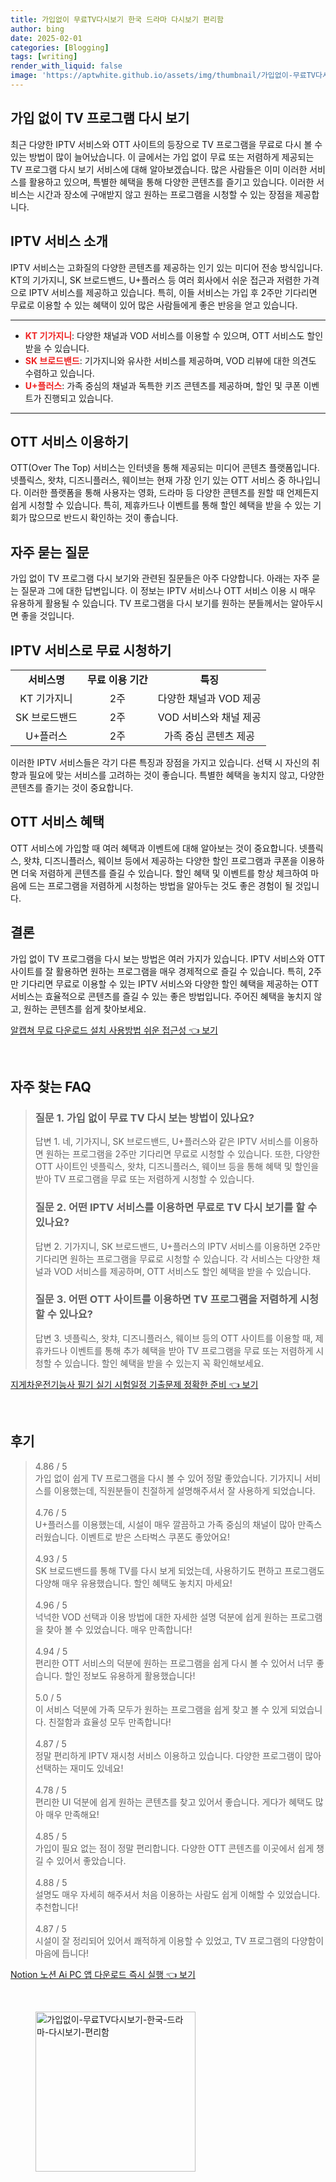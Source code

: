 ```yaml
---
title: 가입없이 무료TV다시보기 한국 드라마 다시보기 편리함
author: bing
date: 2025-02-01
categories: [Blogging]
tags: [writing]
render_with_liquid: false
image: 'https://aptwhite.github.io/assets/img/thumbnail/가입없이-무료TV다시보기-한국-드라마-다시보기-편리함.webp'
---
```



<h2 id='가입 없이 TV 프로그램 다시 보기'>가입 없이 TV 프로그램 다시 보기</h2>

<p>최근 다양한 IPTV 서비스와 OTT 사이트의 등장으로 TV 프로그램을 무료로 다시 볼 수 있는 방법이 많이 늘어났습니다. 이 글에서는 가입 없이 무료 또는 저렴하게 제공되는 TV 프로그램 다시 보기 서비스에 대해 알아보겠습니다. 많은 사람들은 이미 이러한 서비스를 활용하고 있으며, 특별한 혜택을 통해 다양한 콘텐츠를 즐기고 있습니다. 이러한 서비스는 시간과 장소에 구애받지 않고 원하는 프로그램을 시청할 수 있는 장점을 제공합니다.</p>

<h2 id='IPTV 서비스 소개'>IPTV 서비스 소개</h2>

<p>IPTV 서비스는 고화질의 다양한 콘텐츠를 제공하는 인기 있는 미디어 전송 방식입니다. KT의 기가지니, SK 브로드밴드, U+플러스 등 여러 회사에서 쉬운 접근과 저렴한 가격으로 IPTV 서비스를 제공하고 있습니다. 특히, 이들 서비스는 가입 후 2주만 기다리면 무료로 이용할 수 있는 혜택이 있어 많은 사람들에게 좋은 반응을 얻고 있습니다.</p>

<hr />

<ul>
    <li><b><span style="color: #ee2323;">KT 기가지니</span></b>: 다양한 채널과 VOD 서비스를 이용할 수 있으며, OTT 서비스도 할인받을 수 있습니다.</li>
    <li><b><span style="color: #ee2323;">SK 브로드밴드</span></b>: 기가지니와 유사한 서비스를 제공하며, VOD 리뷰에 대한 의견도 수렴하고 있습니다.</li>
    <li><b><span style="color: #ee2323;">U+플러스</span></b>: 가족 중심의 채널과 독특한 키즈 콘텐츠를 제공하며, 할인 및 쿠폰 이벤트가 진행되고 있습니다.</li>
</ul>

<hr />

<h2 id='OTT 서비스 이용하기'>OTT 서비스 이용하기</h2>

<p>OTT(Over The Top) 서비스는 인터넷을 통해 제공되는 미디어 콘텐츠 플랫폼입니다. 넷플릭스, 왓챠, 디즈니플러스, 웨이브는 현재 가장 인기 있는 OTT 서비스 중 하나입니다. 이러한 플랫폼을 통해 사용자는 영화, 드라마 등 다양한 콘텐츠를 원할 때 언제든지 쉽게 시청할 수 있습니다. 특히, 제휴카드나 이벤트를 통해 할인 혜택을 받을 수 있는 기회가 많으므로 반드시 확인하는 것이 좋습니다.</p>

<h2 id='자주 묻는 질문'>자주 묻는 질문</h2>

<p>가입 없이 TV 프로그램 다시 보기와 관련된 질문들은 아주 다양합니다. 아래는 자주 묻는 질문과 그에 대한 답변입니다. 이 정보는 IPTV 서비스나 OTT 서비스 이용 시 매우 유용하게 활용될 수 있습니다. TV 프로그램을 다시 보기를 원하는 분들께서는 알아두시면 좋을 것입니다.</p>

<h2 id='IPTV 서비스로 무료 시청하기'>IPTV 서비스로 무료 시청하기</h2>

<table>
    <tr>
        <td style="text-align: center; height: 17px;"><b>서비스명</b></td>
        <td style="text-align: center; height: 17px;"><b>무료 이용 기간</b></td>
        <td style="text-align: center; height: 17px;"><b>특징</b></td>
    </tr>
    <tr>
        <td style="text-align: center; height: 17px;">KT 기가지니</td>
        <td style="text-align: center; height: 17px;">2주</td>
        <td style="text-align: center; height: 17px;">다양한 채널과 VOD 제공</td>
    </tr>
    <tr>
        <td style="text-align: center; height: 17px;">SK 브로드밴드</td>
        <td style="text-align: center; height: 17px;">2주</td>
        <td style="text-align: center; height: 17px;">VOD 서비스와 채널 제공</td>
    </tr>
    <tr>
        <td style="text-align: center; height: 17px;">U+플러스</td>
        <td style="text-align: center; height: 17px;">2주</td>
        <td style="text-align: center; height: 17px;">가족 중심 콘텐츠 제공</td>
    </tr>
</table>

<p>이러한 IPTV 서비스들은 각기 다른 특징과 장점을 가지고 있습니다. 선택 시 자신의 취향과 필요에 맞는 서비스를 고려하는 것이 좋습니다. 특별한 혜택을 놓치지 않고, 다양한 콘텐츠를 즐기는 것이 중요합니다.</p>

<h2 id='OTT 서비스 혜택'>OTT 서비스 혜택</h2>

<p>OTT 서비스에 가입할 때 여러 혜택과 이벤트에 대해 알아보는 것이 중요합니다. 넷플릭스, 왓챠, 디즈니플러스, 웨이브 등에서 제공하는 다양한 할인 프로그램과 쿠폰을 이용하면 더욱 저렴하게 콘텐츠를 즐길 수 있습니다. 할인 혜택 및 이벤트를 항상 체크하여 마음에 드는 프로그램을 저렴하게 시청하는 방법을 알아두는 것도 좋은 경험이 될 것입니다.</p>

<h2 id='결론'>결론</h2>

<p>가입 없이 TV 프로그램을 다시 보는 방법은 여러 가지가 있습니다. IPTV 서비스와 OTT 사이트를 잘 활용하면 원하는 프로그램을 매우 경제적으로 즐길 수 있습니다. 특히, 2주만 기다리면 무료로 이용할 수 있는 IPTV 서비스와 다양한 할인 혜택을 제공하는 OTT 서비스는 효율적으로 콘텐츠를 즐길 수 있는 좋은 방법입니다. 주어진 혜택을 놓치지 않고, 원하는 콘텐츠를 쉽게 찾아보세요.</p>


<p><a class="click-button" title="알캡쳐 무료 다운로드 설치 사용방법 쉬운 접근성" href="https://aptwhite.github.io/posts/%EC%95%8C%EC%BA%A1%EC%B3%90-%EB%AC%B4%EB%A3%8C-%EB%8B%A4%EC%9A%B4%EB%A1%9C%EB%93%9C-%EC%84%A4%EC%B9%98-%EC%82%AC%EC%9A%A9%EB%B0%A9%EB%B2%95-%EC%89%AC%EC%9A%B4-%EC%A0%91%EA%B7%BC%EC%84%B1/" rel="dofollow">알캡쳐 무료 다운로드 설치 사용방법 쉬운 접근성 👈 보기</a></p><br>
<h2 id='자주_찾는_FAQ'>자주 찾는 FAQ</h2>
<div itemscope="" itemtype="https://schema.org/FAQPage"> 
<blockquote> 
<div itemscope="" itemprop="mainEntity" itemtype="https://schema.org/Question"> 
<h3 itemprop="name">질문 1. 가입 없이 무료 TV 다시 보는 방법이 있나요?</h3> 
<div itemscope="" itemprop="acceptedAnswer" itemtype="https://schema.org/Answer"> 
<span itemprop="text"> 
<p>답변 1. 네, 기가지니, SK 브로드밴드, U+플러스와 같은 IPTV 서비스를 이용하면 원하는 프로그램을 2주만 기다리면 무료로 시청할 수 있습니다. 또한, 다양한 OTT 사이트인 넷플릭스, 왓챠, 디즈니플러스, 웨이브 등을 통해 혜택 및 할인을 받아 TV 프로그램을 무료 또는 저렴하게 시청할 수 있습니다.</p> 
</span> 
</div> 
</div> 
<div itemscope="" itemprop="mainEntity" itemtype="https://schema.org/Question"> 
<h3 itemprop="name">질문 2. 어떤 IPTV 서비스를 이용하면 무료로 TV 다시 보기를 할 수 있나요?</h3> 
<div itemscope="" itemprop="acceptedAnswer" itemtype="https://schema.org/Answer"> 
<span itemprop="text"> 
<p>답변 2. 기가지니, SK 브로드밴드, U+플러스의 IPTV 서비스를 이용하면 2주만 기다리면 원하는 프로그램을 무료로 시청할 수 있습니다. 각 서비스는 다양한 채널과 VOD 서비스를 제공하며, OTT 서비스도 할인 혜택을 받을 수 있습니다.</p> 
</span> 
</div> 
</div> 
<div itemscope="" itemprop="mainEntity" itemtype="https://schema.org/Question"> 
<h3 itemprop="name">질문 3. 어떤 OTT 사이트를 이용하면 TV 프로그램을 저렴하게 시청할 수 있나요?</h3> 
<div itemscope="" itemprop="acceptedAnswer" itemtype="https://schema.org/Answer"> 
<span itemprop="text"> 
<p>답변 3. 넷플릭스, 왓챠, 디즈니플러스, 웨이브 등의 OTT 사이트를 이용할 때, 제휴카드나 이벤트를 통해 추가 혜택을 받아 TV 프로그램을 무료 또는 저렴하게 시청할 수 있습니다. 할인 혜택을 받을 수 있는지 꼭 확인해보세요.</p> 
</span> 
</div> 
</div> 
</blockquote> 
</div>
<p><a class="click-button" title="지게차운전기능사 필기 실기 시험일정 기출문제 정확한 준비" href="https://aptwhite.github.io/posts/%EC%A7%80%EA%B2%8C%EC%B0%A8%EC%9A%B4%EC%A0%84%EA%B8%B0%EB%8A%A5%EC%82%AC-%ED%95%84%EA%B8%B0-%EC%8B%A4%EA%B8%B0-%EC%8B%9C%ED%97%98%EC%9D%BC%EC%A0%95-%EA%B8%B0%EC%B6%9C%EB%AC%B8%EC%A0%9C-%EC%A0%95%ED%99%95%ED%95%9C-%EC%A4%80%EB%B9%84/" rel="dofollow">지게차운전기능사 필기 실기 시험일정 기출문제 정확한 준비 👈 보기</a></p><br>
<h2 id='후기'>후기</h2>
<div itemscope itemtype="https://schema.org/Product">
  <blockquote>
  <div itemprop="review" itemscope itemtype="https://schema.org/Review">
      <div itemprop="reviewRating" itemscope itemtype="https://schema.org/Rating"> <span itemprop="ratingValue">4.86</span> / <span itemprop="bestRating">5</span> </div>
      <span itemprop="reviewBody">가입 없이 쉽게 TV 프로그램을 다시 볼 수 있어 정말 좋았습니다. 기가지니 서비스를 이용했는데, 직원분들이 친절하게 설명해주셔서 잘 사용하게 되었습니다.</span>
  </div>
  <br>
  <div itemprop="review" itemscope itemtype="https://schema.org/Review">
      <div itemprop="reviewRating" itemscope itemtype="https://schema.org/Rating"> <span itemprop="ratingValue">4.76</span> / <span itemprop="bestRating">5</span> </div>
      <span itemprop="reviewBody">U+플러스를 이용했는데, 시설이 매우 깔끔하고 가족 중심의 채널이 많아 만족스러웠습니다. 이벤트로 받은 스타벅스 쿠폰도 좋았어요!</span>
  </div>
  <br>
  <div itemprop="review" itemscope itemtype="https://schema.org/Review">
      <div itemprop="reviewRating" itemscope itemtype="https://schema.org/Rating"> <span itemprop="ratingValue">4.93</span> / <span itemprop="bestRating">5</span> </div>
      <span itemprop="reviewBody">SK 브로드밴드를 통해 TV를 다시 보게 되었는데, 사용하기도 편하고 프로그램도 다양해 매우 유용했습니다. 할인 혜택도 놓치지 마세요!</span>
  </div>
  <br>
  <div itemprop="review" itemscope itemtype="https://schema.org/Review">
      <div itemprop="reviewRating" itemscope itemtype="https://schema.org/Rating"> <span itemprop="ratingValue">4.96</span> / <span itemprop="bestRating">5</span> </div>
      <span itemprop="reviewBody">넉넉한 VOD 선택과 이용 방법에 대한 자세한 설명 덕분에 쉽게 원하는 프로그램을 찾아 볼 수 있었습니다. 매우 만족합니다!</span>
  </div>
  <br>
  <div itemprop="review" itemscope itemtype="https://schema.org/Review">
      <div itemprop="reviewRating" itemscope itemtype="https://schema.org/Rating"> <span itemprop="ratingValue">4.94</span> / <span itemprop="bestRating">5</span> </div>
      <span itemprop="reviewBody">편리한 OTT 서비스의 덕분에 원하는 프로그램을 쉽게 다시 볼 수 있어서 너무 좋습니다. 할인 정보도 유용하게 활용했습니다!</span>
  </div>
  <br>
  <div itemprop="review" itemscope itemtype="https://schema.org/Review">
      <div itemprop="reviewRating" itemscope itemtype="https://schema.org/Rating"> <span itemprop="ratingValue">5.0</span> / <span itemprop="bestRating">5</span> </div>
      <span itemprop="reviewBody">이 서비스 덕분에 가족 모두가 원하는 프로그램을 쉽게 찾고 볼 수 있게 되었습니다. 친절함과 효율성 모두 만족합니다!</span>
  </div>
  <br>
  <div itemprop="review" itemscope itemtype="https://schema.org/Review">
      <div itemprop="reviewRating" itemscope itemtype="https://schema.org/Rating"> <span itemprop="ratingValue">4.87</span> / <span itemprop="bestRating">5</span> </div>
      <span itemprop="reviewBody">정말 편리하게 IPTV 재시청 서비스 이용하고 있습니다. 다양한 프로그램이 많아 선택하는 재미도 있네요!</span>
  </div>
  <br>
  <div itemprop="review" itemscope itemtype="https://schema.org/Review">
      <div itemprop="reviewRating" itemscope itemtype="https://schema.org/Rating"> <span itemprop="ratingValue">4.78</span> / <span itemprop="bestRating">5</span> </div>
      <span itemprop="reviewBody">편리한 UI 덕분에 쉽게 원하는 콘텐츠를 찾고 있어서 좋습니다. 게다가 혜택도 많아 매우 만족해요!</span>
  </div>
  <br>
  <div itemprop="review" itemscope itemtype="https://schema.org/Review">
      <div itemprop="reviewRating" itemscope itemtype="https://schema.org/Rating"> <span itemprop="ratingValue">4.85</span> / <span itemprop="bestRating">5</span> </div>
      <span itemprop="reviewBody">가입이 필요 없는 점이 정말 편리합니다. 다양한 OTT 콘텐츠를 이곳에서 쉽게 챙길 수 있어서 좋았습니다.</span>
  </div>
  <br>
  <div itemprop="review" itemscope itemtype="https://schema.org/Review">
      <div itemprop="reviewRating" itemscope itemtype="https://schema.org/Rating"> <span itemprop="ratingValue">4.88</span> / <span itemprop="bestRating">5</span> </div>
      <span itemprop="reviewBody">설명도 매우 자세히 해주셔서 처음 이용하는 사람도 쉽게 이해할 수 있었습니다. 추천합니다!</span>
  </div>
  <br>
  <div itemprop="review" itemscope itemtype="https://schema.org/Review">
      <div itemprop="reviewRating" itemscope itemtype="https://schema.org/Rating"> <span itemprop="ratingValue">4.87</span> / <span itemprop="bestRating">5</span> </div>
      <span itemprop="reviewBody">시설이 잘 정리되어 있어서 쾌적하게 이용할 수 있었고, TV 프로그램의 다양함이 마음에 듭니다!</span>
  </div>
  </blockquote>
</div>
<p><a class="click-button" title="Notion 노션 Ai PC 앱 다운로드 즉시 실행" href="https://aptwhite.github.io/posts/Notion-%EB%85%B8%EC%85%98-Ai-PC-%EC%95%B1-%EB%8B%A4%EC%9A%B4%EB%A1%9C%EB%93%9C-%EC%A6%89%EC%8B%9C-%EC%8B%A4%ED%96%89/" rel="dofollow">Notion 노션 Ai PC 앱 다운로드 즉시 실행 👈 보기</a></p><br>
<figure class="image"><img src="https://aptwhite.github.io/assets/img/thumbnail/가입없이-무료TV다시보기-한국-드라마-다시보기-편리함.webp" alt="가입없이-무료TV다시보기-한국-드라마-다시보기-편리함" width="256" height="256"></figure>